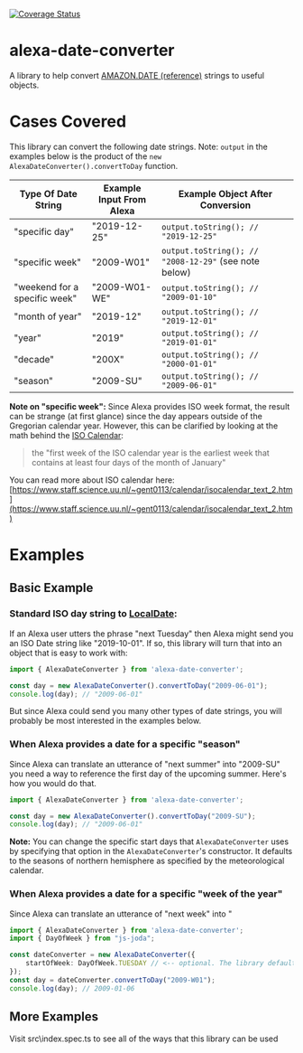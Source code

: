 [![Coverage Status](https://coveralls.io/repos/github/dgreene1/alexaDateConverter/badge.svg?branch=master)](https://coveralls.io/github/dgreene1/alexaDateConverter?branch=master)

# alexa-date-converter
A library to help convert [AMAZON.DATE (reference)](https://developer.amazon.com/docs/custom-skills/slot-type-reference.html#date) strings to useful objects.

# Cases Covered

This library can convert the following date strings. Note: `output` in the examples below is the product of the `new AlexaDateConverter().convertToDay` function.

| Type Of Date String  | Example Input From Alexa | Example Object After Conversion |
| ------------- | ------------- | ------------- |
| "specific day"  | "2019-12-25"  | `output.toString(); // "2019-12-25"`  |
| "specific week"  | "2009-W01"  | `output.toString(); // "2008-12-29"` (see note below) |
| "weekend for a specific week"  | "2009-W01-WE"  | `output.toString(); // "2009-01-10"`  |
| "month of year"  | "2019-12"  | `output.toString(); // "2019-12-01"`  |
| "year"  | "2019"  | `output.toString(); // "2019-01-01"`  |
| "decade"  | "200X"  | `output.toString(); // "2000-01-01"`  |
| "season"  | "2009-SU"  | `output.toString(); // "2009-06-01"`  |

**Note on "specific week":** Since Alexa provides ISO week format, the result can be strange (at first glance) since the day appears outside of the Gregorian calendar year. However, this can be clarified by looking at the math behind the [ISO Calendar](https://www.staff.science.uu.nl/~gent0113/calendar/isocalendar_text_2.htm):

> the "first week of the ISO calendar year is the earliest week that contains at least four days of the month of January"

You can read more about ISO calendar here: [https://www.staff.science.uu.nl/~gent0113/calendar/isocalendar_text_2.htm](https://www.staff.science.uu.nl/~gent0113/calendar/isocalendar_text_2.htm)

# Examples

## Basic Example

### Standard ISO day string to [LocalDate](https://js-joda.github.io/js-joda/manual/LocalDate.html):

If an Alexa user utters the phrase "next Tuesday" then Alexa might send you an ISO Date string like "2019-10-01". If so, this library will turn that into an object that is easy to work with:

```ts
import { AlexaDateConverter } from 'alexa-date-converter';

const day = new AlexaDateConverter().convertToDay("2009-06-01");
console.log(day); // "2009-06-01"
```

But since Alexa could send you many other types of date strings, you will probably be most interested in the examples below.

### When Alexa provides a date for a specific "season"

Since Alexa can translate an utterance of "next summer" into "2009-SU" you need a way to reference the first day of the upcoming summer. Here's how you would do that.

```ts
import { AlexaDateConverter } from 'alexa-date-converter';

const day = new AlexaDateConverter().convertToDay("2009-SU");
console.log(day); // "2009-06-01"
```

**Note:** You can change the specific start days that `AlexaDateConverter` uses by specifying that option in the `AlexaDateConverter`'s constructor. It defaults to the seasons of northern hemisphere as specified by the meteorological calendar.

### When Alexa provides a date for a specific "week of the year"

Since Alexa can translate an utterance of "next week" into "

```ts
import { AlexaDateConverter } from 'alexa-date-converter';
import { DayOfWeek } from "js-joda";

const dateConverter = new AlexaDateConverter({
    startOfWeek: DayOfWeek.TUESDAY // <-- optional. The library defaults the start of the week to Monday
});
const day = dateConverter.convertToDay("2009-W01");
console.log(day); // 2009-01-06
```

## More Examples

Visit src\index.spec.ts to see all of the ways that this library can be used
